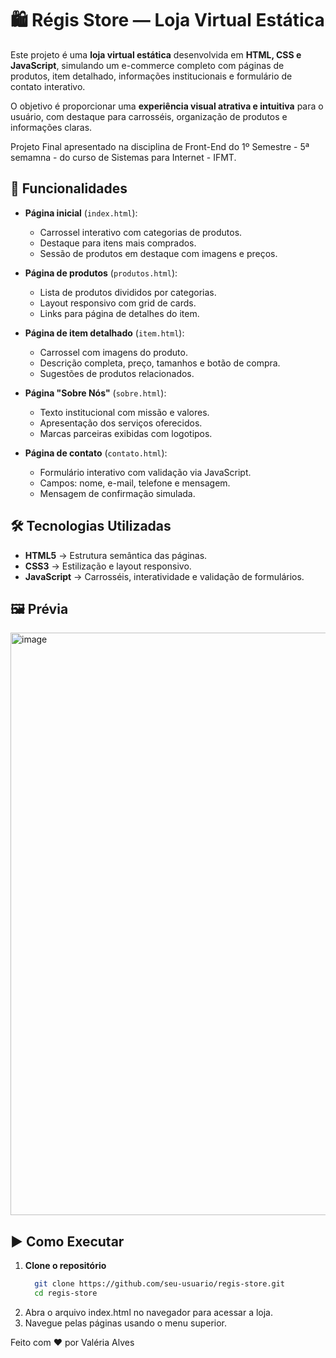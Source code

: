 # 🛍 Régis Store — Loja Virtual Estática  

Este projeto é uma **loja virtual estática** desenvolvida em **HTML, CSS e JavaScript**, simulando um e-commerce completo com páginas de produtos, item detalhado, informações institucionais e formulário de contato interativo.  

O objetivo é proporcionar uma **experiência visual atrativa e intuitiva** para o usuário, com destaque para carrosséis, organização de produtos e informações claras.  

Projeto Final apresentado na disciplina de Front-End do 1º Semestre - 5ª semamna - do curso de Sistemas para Internet - IFMT.

## 🚀 Funcionalidades  

- **Página inicial** (`index.html`):
  - Carrossel interativo com categorias de produtos.
  - Destaque para itens mais comprados.
  - Sessão de produtos em destaque com imagens e preços.

- **Página de produtos** (`produtos.html`):
  - Lista de produtos divididos por categorias.
  - Layout responsivo com grid de cards.
  - Links para página de detalhes do item.

- **Página de item detalhado** (`item.html`):
  - Carrossel com imagens do produto.
  - Descrição completa, preço, tamanhos e botão de compra.
  - Sugestões de produtos relacionados.

- **Página "Sobre Nós"** (`sobre.html`):
  - Texto institucional com missão e valores.
  - Apresentação dos serviços oferecidos.
  - Marcas parceiras exibidas com logotipos.

- **Página de contato** (`contato.html`):
  - Formulário interativo com validação via JavaScript.
  - Campos: nome, e-mail, telefone e mensagem.
  - Mensagem de confirmação simulada.

## 🛠 Tecnologias Utilizadas  

- **HTML5** → Estrutura semântica das páginas.  
- **CSS3** → Estilização e layout responsivo.  
- **JavaScript** → Carrosséis, interatividade e validação de formulários.  

## 🖼️ Prévia
<img width="1288" height="932" alt="image" src="https://github.com/user-attachments/assets/0114cfc3-eb1d-42b4-8d2a-62f7c646b111" />

## ▶️ Como Executar  

1. **Clone o repositório**  
   ```bash
     git clone https://github.com/seu-usuario/regis-store.git
     cd regis-store
2. Abra o arquivo index.html no navegador para acessar a loja.
3. Navegue pelas páginas usando o menu superior.

Feito com ❤️ por Valéria Alves
